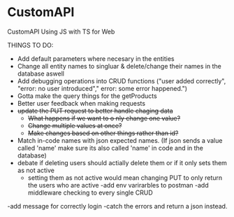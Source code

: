 # CustomAPI
CustomAPI Using JS with TS for Web


THINGS TO DO:
- Add default parameters where necesary in the entities
- Change all entity names to singluar & delete/change their names in the database aswell
- Add debugging operations into CRUD functions ("user added correctly", "error: no user introduced"," error: some error happened.")
- Gotta make the query things for the getProducts
- Better user feedback when making requests
- ~~update the PUT request to better handle chaging data~~
    - ~~What happens if we want to o nly change one value?~~
    - ~~Change multiple values at once?~~
    - ~~Make changes based on other things rather than id?~~
- Match in-code names with json expected names. (If json sends a value called 'name' make sure its also called 'name' in code and in the database)
- debate if deleting users should actially delete them or if it only sets them as not active
    - setting them as not active would mean changing PUT to only return the users who are active
-add env varirarbles to postman
-add middleware checking to every single CRUD

-add message for correctly login
-catch the errors and return a json instead.